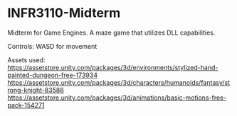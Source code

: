 # INFR3110-Midterm
Midterm for Game Engines. A maze game that utilizes DLL capabilities.

Controls: WASD for movement

Assets used:
https://assetstore.unity.com/packages/3d/environments/stylized-hand-painted-dungeon-free-173934
https://assetstore.unity.com/packages/3d/characters/humanoids/fantasy/strong-knight-83586
https://assetstore.unity.com/packages/3d/animations/basic-motions-free-pack-154271
